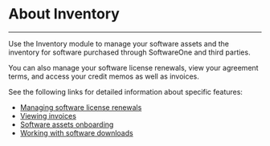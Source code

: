 # About Inventory

***

Use the Inventory module to manage your software assets and the inventory for software purchased through SoftwareOne and third parties.

You can also manage your software license renewals, view your agreement terms, and access your credit memos as well as invoices.

See the following links for detailed information about specific features:

* [Managing software license renewals](renewal-manager/managing-software-license-renewals.md)
* [Viewing invoices](invoices/viewing-invoices.md)
* [Software assets onboarding](software-assets/)
* [Working with software downloads](software-downloads/working-with-software-downloads.md)

